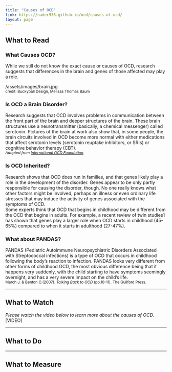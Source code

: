 ```yaml
---
title: "Causes of OCD"
link: https://nader938.github.io/ocd/causes-of-ocd/
layout: page
---
```

## What to Read
### What Causes OCD?
While we still do not know the exact cause or causes of OCD, research suggests that differences in the brain and genes of those affected may play a role.

/assets/images/brain.jpg
<br/><sup>credit: Buckyball Design, Melissa Thomas Baum</sup>
### Is OCD a Brain Disorder?
Research suggests that OCD involves problems in communication between the front part of the brain and deeper structures of the brain. These brain structures use a neurotransmitter (basically, a chemical messenger) called serotonin. Pictures of the brain at work also show that, in some people, the brain circuits involved in OCD become more normal with either medications that affect serotonin levels (serotonin reuptake inhibitors, or SRIs) or cognitive behavior therapy (CBT).
<br/><sup>*Adapted from  [International OCD Foundation](https://iocdf.org/about-ocd/what-causes-ocd/).*</sup>

### Is OCD Inherited?
Research shows that OCD does run in families, and that genes likely play a role in the development of the disorder. Genes appear to be only partly responsible for causing the disorder, though. No one really knows what other factors might be involved, perhaps an illness or even ordinary life stresses that may induce the activity of genes associated with the symptoms of OCD.
<br/>Some experts think that OCD that begins in childhood may be different from the OCD that begins in adults. For example, a recent review of twin studies1 has shown that genes play a larger role when OCD starts in childhood (45-65%) compared to when it starts in adulthood (27-47%).

### What about PANDAS?
PANDAS (Pediatric Autoimmune Neuropsychiatric Disorders Associated with Streptococcal infections) is a type of OCD that occurs in childhood following the body’s reaction to infection. PANDAS looks very different from other forms of childhood OCD, the most obvious difference being that it happens very suddenly, with the child starting to have symptoms seemingly overnight, and has a very severe impact on the child’s life.
<br/><sup>March J. & Benton C.(2007). *Talking Back to OCD* (pp.10-11). The Guilford Press.</sup>

- - - -

## What to Watch
*Please watch the video below to learn more about the causes of OCD.*
<br/>[VIDEO]

- - - -

## What to Do

- - - -

## What to Measure
